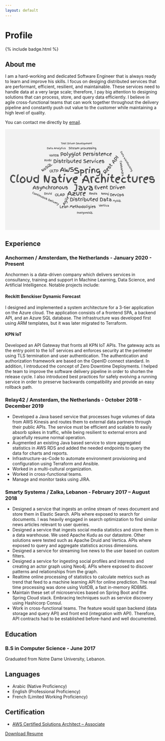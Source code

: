 ```yaml
---
layout: default
---
```

# Profile

{% include badge.html %}

## About me

I am a hard-working and dedicated Software Engineer that is always ready to learn and improve his skills. I focus on desiging distributed services that are performant, efficient, resilient, and maintainable. These services need to handle data at a very large scale; therefore, I pay big attention to designing solutions that can process, store, and query data efficiently.
I believe in agile cross-functional teams that can work together throughout the delivery pipeline and constantly push out value to the customer while maintaining a high level of quality.

You can contact me directly by [email](mailto:i_kh@icloud.com?subject=[Resume]%20Getting%20in%20touch).

![wordcloud](assets/wordcloud.png)

## Experience

### Anchormen / Amsterdam, the Netherlands - January 2020 - Present

Anchormen is a data-driven company which delivers services in consultancy, training and support in Machine Learning, Data Science, and Artificial Intelligence. Notable projects include:

#### Reckitt Benckiser Dynamic Forecast

I designed and implemented a system architecture for a 3-tier application on the Azure cloud. The application consists of a frontend SPA, a backend API, and an Azure SQL database.
The infrastructure was developed first using ARM templates, but it was later migrated to Terraform.

#### KPN IoT

Developed an API Gateway that fronts all KPN IoT APIs. The gateway acts as the entry point to the IoT services and enforces security at the perimeter using TLS termination and user authentication. The authentication and authorization framework are based on the OpenID connect standard.
In addition, I introduced the concept of Zero Downtime Deployments. I helped the team to improve the software delivery pipeline in order to shorten the release cycle. I also introduced best practices for safely evolving a running service in order to preserve backwards compatibility and provide an easy rollback path. 


### Relay42 / Amsterdam, the Netherlands - October 2018 - December 2019

- Developed a Java based service that processes huge volumes of data from AWS Kinesis and routes them to external data partners through their public APIs. The service must be efficient and scalable to easily absorb spikes in traffic, while being resilient to external errors and gracefully resume normal operation.
- Augmented an existing Java based service to store aggregated statistics in AWS RDS and added the needed endpoints to query the data for charts and reports.
- Infrastructure-as-Code to automate environment provisioning and configuration using Terraform and Ansible.
- Worked in a multi-cultural organization.
- Worked in cross-functional teams.
- Manage and monitor tasks using JIRA.

### Smarty Systems / Zalka, Lebanon - February 2017 – August 2018

- Designed a service that ingests an online stream of news document and store them in Elastic Search. APIs where exposed to search for documents. I was heavily engaged in search optimization to find similar news articles relevant to user queries.
- Designed a service that ingests social media statistics and store them in a data warehouse. We used Apache Kudu as our datastore. Other solutions were tested such as Apache Druid and Vertica. APIs where exposed to query and aggregate statistics across dimensions.
- Designed a service for streaming live news to the user based on custom filters.
- Designed a service for ingesting social profiles and interests and creating an actor graph using Neo4j. APIs where exposed to discover patterns and relationships from the graph.
- Realtime online processing of statistics to calculate metrics such as trend that feed to a machine learning API for online prediction. The real time processing was done using VoltDB, a fast in-memory RDBMS.
- Maintain these set of microservices based on Spring Boot and the Spring Cloud stack. Embracing techniques such as service discovery using Hashicorp Consul.
- Work in cross-functional teams. The feature would span backend (data storage and query API) and front end (integration with API). Therefore, API contracts had to be established before-hand and well documented.

## Education

### B.S in Computer Science - June 2017

Graduated from Notre Dame University, Lebanon.

## Languages

- Arabic (Native Proficiency)
- English (Professional Proficiency)
- French (Limited Working Proficiency)

## Certification

- [AWS Certified Solutions Architect – Associate](https://www.youracclaim.com/badges/48790cf7-1d40-4c76-996f-1e87ac612503/public_url)

[Download Resume](assets/issa_khoury_resume.pdf)
